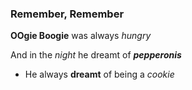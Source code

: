 ### Remember, Remember
**OOgie Boogie** was always *hungry*

And in the *night* he dreamt of ***pepperonis***

- He always **dreamt** of being a *cookie*
